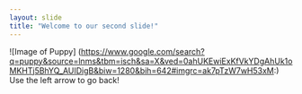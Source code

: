 ```yaml
---
layout: slide
title: "Welcome to our second slide!"
---
```

![Image of Puppy]
(https://www.google.com/search?q=puppy&source=lnms&tbm=isch&sa=X&ved=0ahUKEwiExKfVkYDgAhUk1oMKHTj5BhYQ_AUIDigB&biw=1280&bih=642#imgrc=ak7pTzW7wH53xM:)
Use the left arrow to go back!
